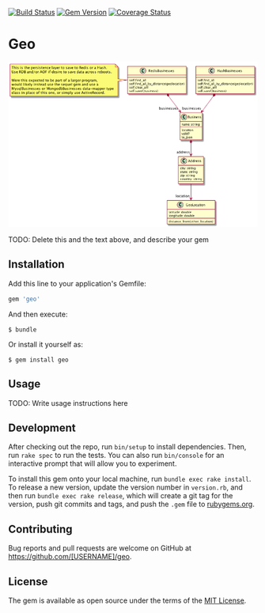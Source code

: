 [![Build Status](https://api.travis-ci.org/brianmd/geo.png?branch=master)](https://travis-ci.org/brianmd/geo)  [![Gem Version](https://badge.fury.io/rb/geo.png)](http://badge.fury.io/rb/geo)  [![Coverage Status](https://coveralls.io/repos/brianmd/geo/badge.png?branch=master&service=github)](https://coveralls.io/github/brianmd/geo?branch=master)

# Geo

![Alt text](docs/verve.png?raw=true "Class Diagram")

TODO: Delete this and the text above, and describe your gem

## Installation

Add this line to your application's Gemfile:

```ruby
gem 'geo'
```

And then execute:

    $ bundle

Or install it yourself as:

    $ gem install geo

## Usage

TODO: Write usage instructions here

## Development

After checking out the repo, run `bin/setup` to install dependencies. Then, run `rake spec` to run the tests. You can also run `bin/console` for an interactive prompt that will allow you to experiment.

To install this gem onto your local machine, run `bundle exec rake install`. To release a new version, update the version number in `version.rb`, and then run `bundle exec rake release`, which will create a git tag for the version, push git commits and tags, and push the `.gem` file to [rubygems.org](https://rubygems.org).

## Contributing

Bug reports and pull requests are welcome on GitHub at https://github.com/[USERNAME]/geo.


## License

The gem is available as open source under the terms of the [MIT License](http://opensource.org/licenses/MIT).

